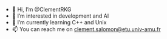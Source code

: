 - 👋 Hi, I’m @ClementRKG
- 👀 I’m interested in development and AI
- 🌱 I’m currently learning C++ and Unix
- 📫 You can reach me on clement.salomon@etu.univ-amu.fr

<!---
Clement-RKG/Clement-RKG is a ✨ special ✨ repository because its `README.md` (this file) appears on your GitHub profile.
You can click the Preview link to take a look at your changes.
--->
